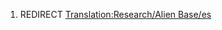 1.  REDIRECT [Translation:Research/Alien
    Base/es](Translation:Research/Alien_Base/es "wikilink")